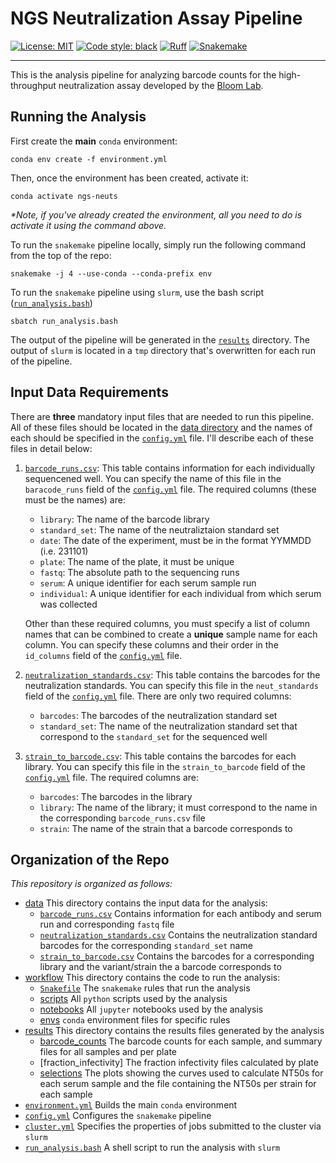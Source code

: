 # NGS Neutralization Assay Pipeline

[![License: MIT](https://img.shields.io/badge/License-MIT-yellow.svg)](https://opensource.org/licenses/MIT)
[![Code style: black](https://img.shields.io/badge/code%20style-black-000000.svg)](https://github.com/psf/black)
[![Ruff](https://img.shields.io/endpoint?url=https://raw.githubusercontent.com/charliermarsh/ruff/main/assets/badge/v2.json)](https://github.com/astral-sh/ruff)
[![Snakemake](https://img.shields.io/badge/snakemake-≥7.32-brightgreen.svg?style=flat)](https://snakemake.readthedocs.io)

---

This is the analysis pipeline for analyzing barcode counts for the high-throughput neutralization assay developed by the [Bloom Lab](https://research.fredhutch.org/bloom/en.html?gad_source=1&gclid=Cj0KCQjwqP2pBhDMARIsAJQ0CzoWkKHOThcnTs5JsV0pxNgtbnBOXKsdcf_JQ2b7Ja7t_D0zQRzZTLoaAothEALw_wcB).

## Running the Analysis

First create the **main** `conda` environment: 

```
conda env create -f environment.yml
```

Then, once the environment has been created, activate it: 

```
conda activate ngs-neuts
```

*\*Note, if you've already created the environment, all you need to do is activate it using the command above.*

To run the `snakemake` pipeline locally, simply run the following command from the top of the repo:

```
snakemake -j 4 --use-conda --conda-prefix env
```

To run the `snakemake` pipeline using `slurm`, use the bash script ([`run_analysis.bash`](/run_analysis.bash))

```
sbatch run_analysis.bash
```

The output of the pipeline will be generated in the [`results`](/results/) directory. The output of `slurm` is located in a `tmp` directory that's overwritten for each run of the pipeline.


## Input Data Requirements 

There are **three** mandatory input files that are needed to run this pipeline. All of these files should be located in the [data directory](/data/) and the names of each should be specified in the [`config.yml`](/config.yml) file. I'll describe each of these files in detail below: 

1. [`barcode_runs.csv`](/data/barcode_runs.csv): This table contains information for each individually sequencened well. You can specify the name of this file in the `baracode_runs` field of the [`config.yml`](/config.yml) file. The required columns (these must be the names) are: 
    - `library`: The name of the barcode library 
    - `standard_set`: The name of the neutraliztaion standard set
    - `date`: The date of the experiment, must be in the format YYMMDD (i.e. 231101)
    - `plate`: The name of the plate, it must be unique
    - `fastq`: The absolute path to the sequencing runs
    - `serum`: A unique identifier for each serum sample run
    - `individual`: A unique identifier for each individual from which serum was collected

    Other than these required columns, you must specify a list of column names that can be combined to create a **unique** sample name for each column. You can specify these columns and their order in the `id_columns` field of the [`config.yml`](/config.yml) file.

2. [`neutralization_standards.csv`](/data/neutralization_standards.csv): This table contains the barcodes for the neutralization standards. You can specify this file in the `neut_standards` field of the [`config.yml`](/config.yml) file. There are only two required columns: 
    - `barcodes`: The barcodes of the neutralization standard set
    - `standard_set`: The name of the neutralization standard set that correspond to the `standard_set` for the sequenced well

3. [`strain_to_barcode.csv`](/data/strain_to_barcode.csv): This table contains the barcodes for each library. You can specify this file in the `strain_to_barcode` field of the [`config.yml`](/config.yml) file. The required columns are: 
    - `barcodes`: The barcodes in the library
    - `library`: The name of the library; it must correspond to the name in the corresponding `barcode_runs.csv` file
    - `strain`: The name of the strain that a barcode corresponds to


## Organization of the Repo

*This repository is organized as follows:*

- [data](/data/) This directory contains the input data for the analysis:
    - [`barcode_runs.csv`](/data/barcode_runs.csv) Contains information for each antibody and serum run and corresponding `fastq` file
    - [`neutralization_standards.csv`](/data/neutralization_standards.csv) Contains the neutralization standard barcodes for the corresponding `standard_set` name
    - [`strain_to_barcode.csv`](/data/strain_to_barcode.csv) Contains the barcodes for a corresponding library and the variant/strain the a barcode corresponds to
- [workflow](/workflow/) This directory contains the code to run the analysis: 
    - [`Snakefile`](/workflow/Snakefile) The `snakemake` rules that run the analysis
    - [scripts](/workflow/scripts) All `python` scripts used by the analysis
    - [notebooks](/workflow/notebooks/) All `jupyter` notebooks used by the analysis
    - [envs](/workflow/envs/) `conda` environment files for specific rules 
- [results](/results/) This directory contains the results files generated by the analysis
    - [barcode_counts]() The barcode counts for each sample, and summary files for all samples and per plate
    - [fraction_infectivity] The fraction infectivity files calculated by plate
    - [selections]() The plots showing the curves used to calculate NT50s for each serum sample and the file containing the NT50s per strain for each sample
- [`environment.yml`](/environment.yml) Builds the main `conda` environment
- [`config.yml`](/config.yml) Configures the `snakemake` pipeline
- [`cluster.yml`](/cluster.yml) Specifies the properties of jobs submitted to the cluster via `slurm`
- [`run_analysis.bash`](/run_analysis.bash) A shell script to run the analysis with `slurm`



